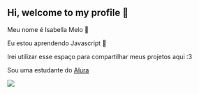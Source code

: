 ## Hi, welcome to my profile 👋
Meu nome é Isabella Melo 🐍

Eu estou aprendendo Javascript 💙

Irei utilizar esse espaço para compartilhar meus projetos aqui :3

Sou uma estudante do [Alura](http//www.alura.com.br)

![](https://media1.tenor.com/m/YR1hxyktKYYAAAAC/cat.gif)
